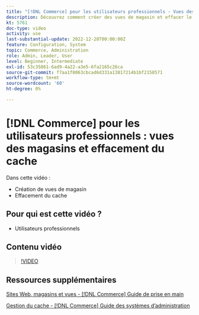 ```yaml
---
title: "[!DNL Commerce] pour les utilisateurs professionnels - Vues des magasins et effacement du cache"
description: Découvrez comment créer des vues de magasin et effacer le cache.
kt: 5761
doc-type: video
activity: use
last-substantial-update: 2022-12-28T00:00:00Z
feature: Configuration, System
topic: Commerce, Administration
role: Admin, Leader, User
level: Beginner, Intermediate
exl-id: 53c35861-6ad9-4a22-a3e5-6fa2165c26ca
source-git-commit: f7aa1f0063cbcad6d331a13817214b1bf2158571
workflow-type: tm+mt
source-wordcount: '60'
ht-degree: 0%

---
```


# [!DNL Commerce] pour les utilisateurs professionnels : vues des magasins et effacement du cache

Dans cette vidéo :

- Création de vues de magasin
- Effacement du cache

## Pour qui est cette vidéo ?

- Utilisateurs professionnels

## Contenu vidéo

>[!VIDEO](https://video.tv.adobe.com/v/35946?quality=12&learn=on)

## Ressources supplémentaires

[ Sites Web, magasins et vues - [!DNL Commerce] Guide de prise en main](https://experienceleague.adobe.com/docs/commerce-admin/start/setup/websites-stores-views.html)

[ Gestion du cache - [!DNL Commerce] Guide des systèmes d’administration](https://experienceleague.adobe.com/docs/commerce-admin/systems/tools/cache-management.html)
